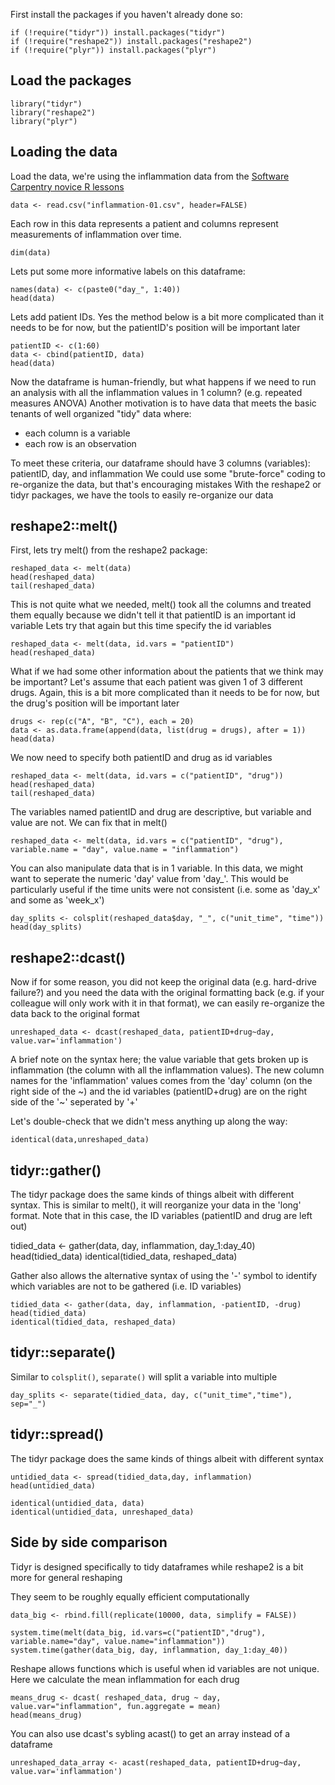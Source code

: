 First install the packages if you haven't already done so:

    if (!require("tidyr")) install.packages("tidyr")
    if (!require("reshape2")) install.packages("reshape2")
    if (!require("plyr")) install.packages("plyr")

## Load the packages

    library("tidyr")
    library("reshape2")
    library("plyr")

## Loading the data
Load the data, we're using the inflammation data from the [Software Carpentry novice R lessons](https://github.com/swcarpentry/r-novice-inflammation)

    data <- read.csv("inflammation-01.csv", header=FALSE)

Each row in this data represents a patient and columns represent measurements of inflammation over time.

    dim(data)

Lets put some more informative labels on this dataframe:

    names(data) <- c(paste0("day_", 1:40))
    head(data)

Lets add patient IDs. Yes the method below is a bit more complicated than it needs to be for now, but the patientID's position will be important later

    patientID <- c(1:60)
    data <- cbind(patientID, data)
    head(data)

Now the dataframe is human-friendly, but what happens if we need to run an analysis with all the inflammation values in 1 column? (e.g. repeated measures ANOVA)
Another motivation is to have data that meets the basic tenants of well organized "tidy" data where:
- each column is a variable
- each row is an observation

To meet these criteria, our dataframe should have 3 columns (variables): patientID, day, and inflammation
We could use some "brute-force" coding to re-organize the data, but that's encouraging mistakes
With the reshape2 or tidyr packages, we have the tools to easily re-organize our data

## reshape2::melt()
First, lets try melt() from the reshape2 package:

    reshaped_data <- melt(data)
    head(reshaped_data)
    tail(reshaped_data)

This is not quite what we needed, melt() took all the columns and treated them equally because we didn't tell it that patientID is an important id variable
Lets try that again but this time specify the id variables

    reshaped_data <- melt(data, id.vars = "patientID")
    head(reshaped_data)

What if we had some other information about the patients that we think may be important?
Let's assume that each patient was given 1 of 3 different drugs. Again, this is a bit more complicated than it needs to be for now, but the drug's position will be important later

    drugs <- rep(c("A", "B", "C"), each = 20)
    data <- as.data.frame(append(data, list(drug = drugs), after = 1))
    head(data)

We now need to specify both patientID and drug as id variables

    reshaped_data <- melt(data, id.vars = c("patientID", "drug"))
    head(reshaped_data)
    tail(reshaped_data)

The variables named patientID and drug are descriptive, but variable and value are not. We can fix that in melt() 

    reshaped_data <- melt(data, id.vars = c("patientID", "drug"), variable.name = "day", value.name = "inflammation")

You can also manipulate data that is in 1 variable. In this data, we might want to seperate the numeric 'day' value from 'day_'. This would be particularly useful if the time units were not consistent (i.e. some as 'day_x' and some as 'week_x')

    day_splits <- colsplit(reshaped_data$day, "_", c("unit_time", "time"))
    head(day_splits)

## reshape2::dcast()
Now if for some reason, you did not keep the original data (e.g. hard-drive failure?) and you need the data with the original formatting back (e.g. if your colleague will only work with it in that format), we can easily re-organize the data back to the original format

    unreshaped_data <- dcast(reshaped_data, patientID+drug~day, value.var='inflammation')

A brief note on the syntax here; the value variable that gets broken up is inflammation (the column with all the inflammation values). The new column names for the 'inflammation' values comes from the 'day' column (on the right side of the ~) and the id variables (patientID+drug) are on the right side of the '~' seperated by '+'

Let's double-check that we didn't mess anything up along the way:

    identical(data,unreshaped_data)

## tidyr::gather()
The tidyr package does the same kinds of things albeit with different syntax. This is similar to melt(), it will reorganize your data in the 'long' format. Note that in this case, the ID variables (patientID and drug are left out)

tidied_data <- gather(data, day, inflammation, day_1:day_40)
head(tidied_data)
identical(tidied_data, reshaped_data)

Gather also allows the alternative syntax of using the '-' symbol to identify which variables are not to be gathered (i.e. ID variables)

    tidied_data <- gather(data, day, inflammation, -patientID, -drug)
    head(tidied_data)
    identical(tidied_data, reshaped_data)


## tidyr::separate()
Similar to `colsplit()`, `separate()` will split a variable into multiple

    day_splits <- separate(tidied_data, day, c("unit_time","time"), sep="_")

## tidyr::spread()
The tidyr package does the same kinds of things albeit with different syntax

    untidied_data <- spread(tidied_data,day, inflammation)
    head(untidied_data)
    
    identical(untidied_data, data)
    identical(untidied_data, unreshaped_data)

## Side by side comparison
Tidyr is designed specifically to tidy dataframes while reshape2 is a bit more for general reshaping

They seem to be roughly equally efficient computationally

    data_big <- rbind.fill(replicate(10000, data, simplify = FALSE))
    
    system.time(melt(data_big, id.vars=c("patientID","drug"), variable.name="day", value.name="inflammation"))
    system.time(gather(data_big, day, inflammation, day_1:day_40))

Reshape allows functions which is useful when id variables are not unique. Here we calculate the mean inflammation for each drug

    means_drug <- dcast( reshaped_data, drug ~ day, value.var="inflammation", fun.aggregate = mean)
    head(means_drug)

You can also use dcast's sybling acast() to get an array instead of a dataframe

    unreshaped_data_array <- acast(reshaped_data, patientID+drug~day, value.var='inflammation')
